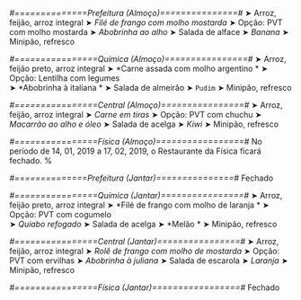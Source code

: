 
*#==============Prefeitura (Almoço)===============#*
➤ Arroz, feijão, arroz integral
➤ *Filé de frango com molho mostarda*
➤ Opção: PVT com molho mostarda
➤ *Abobrinha ao alho*
➤ Salada de alface
➤ *Banana*
➤ Minipão, refresco 

*#================Química (Almoço)================#*
➤ Arroz, feijão preto, arroz integral
➤ *Carne assada com molho argentino *
➤ Opção: Lentilha com legumes       
➤ *Abobrinha à italiana *
➤ Salada de almeirão
➤ `Pudim`
➤ Minipão, refresco

*#================Central (Almoço)================#*
➤ Arroz, feijão, arroz integral
➤ *Carne em tiras*
➤ Opção: PVT com chuchu
➤ *Macarrão ao alho e óleo*
➤ Salada de acelga
➤ *Kiwi*
➤ Minipão, refresco

*#================Física (Almoço)=================#*
No período de 14, 01, 2019 a 17, 02, 2019, o Restaurante da Física ficará fechado.
%

*#==============Prefeitura (Jantar)===============#*
Fechado

*#================Química (Jantar)================#*
➤ Arroz, feijão preto, arroz integral
➤ *Filé de frango com molho de laranja *
➤ Opção: PVT com cogumelo       
➤ *Quiabo refogado*
➤ Salada de acelga
➤ *Melão      *
➤ Minipão, refresco

*#================Central (Jantar)================#*
➤ Arroz, feijão, arroz integral
➤ *Rolê de frango com molho de mostarda*
➤ Opção: PVT com ervilhas
➤ *Abobrinha à juliana*
➤ Salada de escarola
➤ *Laranja*
➤ Minipão, refresco

*#================Física (Jantar)=================#*
Fechado
